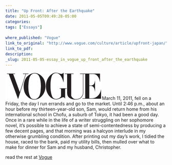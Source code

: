 ```yaml
---
title: "Up Front: After the Earthquake"
date: 2011-05-05T09:49:28-05:00
categories: 
tags: ["Essays"]

where_published: "Vogue"
link_to_original: "http://www.vogue.com/culture/article/upfront-japan/"
link_to_pdf:
description:
_slug: 2011-05-05-essay_in_vogue_up_front_after_the_earthquake
---
```


![](/uploads/vogue.png)March 11, 2011, fell on a Friday, the day I run errands and go to the market. Until 2:46 p.m., about an hour before my thirteen-year-old son, Sam, would return home from his international school in Chofu, a suburb of Tokyo, it had been a good day. Once in a rare while in the life of a writer struggling on her sophomore novel, it’s possible to achieve a state of semi-contentedness by producing a few decent pages, and that morning was a halcyon interlude in my otherwise grumbling condition. After printing out my day’s work, I tidied the house, raced to the bank, paid my utility bills, then mulled over what to make for dinner for Sam and my husband, Christopher.

read the rest at [Vogue](http://www.vogue.com/culture/article/upfront-japan/)

